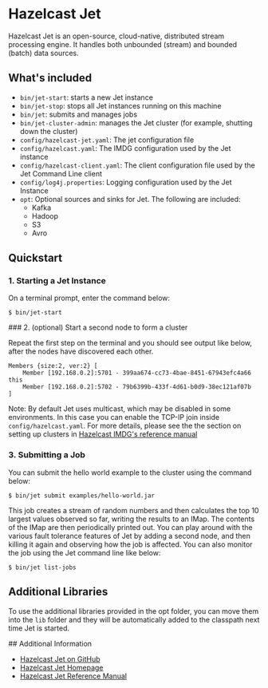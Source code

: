 # Hazelcast Jet 

Hazelcast Jet is an open-source, cloud-native, distributed stream
processing engine. It handles both unbounded (stream) and bounded 
(batch) data sources.

## What's included

* `bin/jet-start`: starts a new Jet instance
* `bin/jet-stop`: stops all Jet instances running on this machine
* `bin/jet`: submits and manages jobs
* `bin/jet-cluster-admin`: manages the Jet cluster (for example, shutting
  down the cluster)
* `config/hazelcast-jet.yaml`: The jet configuration file
* `config/hazelcast.yaml`: The IMDG configuration used by the Jet instance
* `config/hazelcast-client.yaml`: The client configuration file used by the 
  Jet Command Line client
* `config/log4j.properties`: Logging configuration used by the Jet Instance
* `opt`: Optional sources and sinks for Jet. The following are included:
    * Kafka
    * Hadoop
    * S3
    * Avro
   
## Quickstart

### 1. Starting a Jet Instance

On a terminal prompt, enter the command below:

```
$ bin/jet-start
```

### 2. (optional) Start a second node to form a cluster

Repeat the first step on the terminal and you should see output like below,
after the nodes have  discovered each other. 

```
Members {size:2, ver:2} [
	Member [192.168.0.2]:5701 - 399aa674-cc73-4bae-8451-67943efc4a66 this
	Member [192.168.0.2]:5702 - 79b6399b-433f-4d61-b0d9-38ec121af07b
]
```

Note: By default Jet uses multicast, which may be disabled in some
environments. In this case you can enable the TCP-IP join inside 
`config/hazelcast.yaml`. For more details, please see the the section on
setting up clusters in [Hazelcast IMDG's reference
manual](https://docs.hazelcast.org/docs/3.12.3/manual/html-single/index.html#setting-up-clusters)

### 3. Submitting a Job

You can submit the hello world example to the cluster using the command below:

```
$ bin/jet submit examples/hello-world.jar
```

This job creates a stream of random numbers and then calculates the
top 10 largest values observed so far, writing the results to an IMap.
The contents of the IMap are then periodically printed out. 
You can play around with the various fault tolerance features of Jet by
adding a second node, and then killing it again and observing 
how the job is affected. You can also monitor the job using the Jet 
command line like below:

```
$ bin/jet list-jobs
```

## Additional Libraries

To use the additional libraries provided in the opt folder, you can move them
into the `lib` folder and they will be automatically added to the classpath next time
Jet is started.

## Additional Information

* [Hazelcast Jet on GitHub](https://github.com/hazelcast-jet)
* [Hazelcast Jet Homepage](https://jet.hazelcast.org)
* [Hazelcast Jet Reference Manual](https://docs.hazelcast.org/docs/jet/latest/manual/)